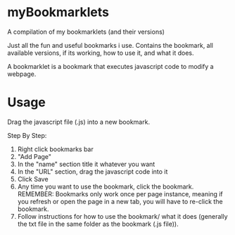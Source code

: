 # myBookmarklets
A compilation of my bookmarklets (and their versions)

Just all the fun and useful bookmarks i use. Contains the bookmark, all available versions, if its working, how to use it, and what it does.  
  
A bookmarklet is a bookmark that executes javascript code to modify a webpage.  
  
# Usage
Drag the javascript file (.js) into a new bookmark.

Step By Step:  
1. Right click bookmarks bar
2. "Add Page"  
3. In the "name" section title it whatever you want
4. In the "URL" section, drag the javascript code into it
5. Click Save
6. Any time you want to use the bookmark, click the bookmark. REMEMBER: Bookmarks only work once per page instance, meaning if you refresh or open the page in a new tab, you will have to re-click the bookmark.
7. Follow instructions for how to use the bookmark/ what it does (generally the txt file in the same folder as the bookmark (.js file)).
